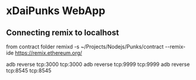 # xDaiPunks WebApp


## Connecting remix to localhost

from contract folder
remixd -s ~/Projects/Nodejs/Punks/contract --remix-ide https://remix.ethereum.org/ 

adb reverse tcp:3000 tcp:3000
adb reverse tcp:9999 tcp:9999
adb reverse tcp:8545 tcp:8545
